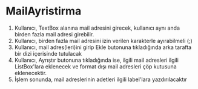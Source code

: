 # MailAyristirma
1) Kullanıcı, TextBox alanına mail adresini girecek, kullanıcı aynı anda birden fazla mail adresi girebilir.
2) Kullanıcı, birden fazla mail adresini izin verilen karakterle ayırabilmeli (;)
3) Kullanıcı, mail adres(leri)ini girip Ekle butonuna tıkladığında arka tarafta bir dizi içerisinde tutulacak
4) Kullanıcı, Ayrıştır butonuna tıkladığında ise, ilgili mail adresleri ilgili ListBox'lara eklenecek ve format dışı mail adresleri çöp kutusuna eklenecektir.
5) İşlem sonunda, mail adreslerinin adetleri ilgili label'lara yazdırılacaktır
